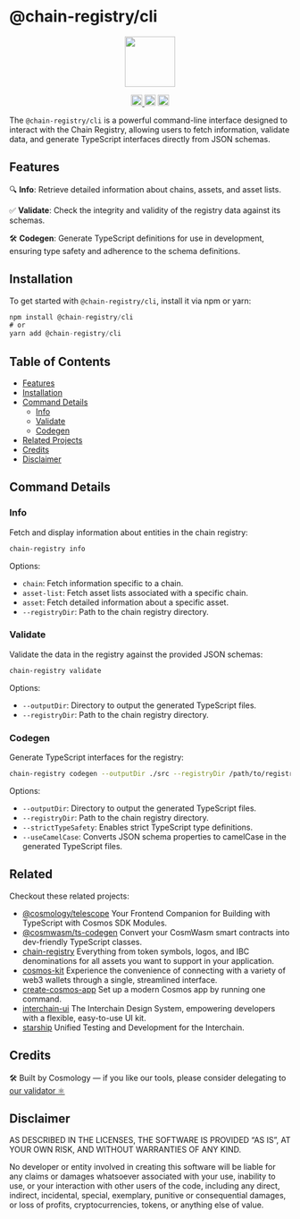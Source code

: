 # @chain-registry/cli

<p align="center" width="100%">
    <img height="90" src="https://user-images.githubusercontent.com/545047/190171475-b416f99e-2831-4786-9ba3-a7ff4d95b0d3.svg" />
</p>

<p align="center" width="100%">
  <a href="https://github.com/cosmology-tech/chain-registry/actions/workflows/run-tests.yml">
    <img height="20" src="https://github.com/cosmology-tech/chain-registry/actions/workflows/run-tests.yml/badge.svg" />
  </a>
   <a href="https://github.com/cosmology-tech/chain-registry/blob/main/LICENSE"><img height="20" src="https://img.shields.io/badge/license-MIT-blue.svg"></a>
   <a href="https://www.npmjs.com/package/@chain-registry/cli"><img height="20" src="https://img.shields.io/github/package-json/v/cosmology-tech/chain-registry?filename=workflows%2Fcli%2Fpackage.json"></a>
</p>

The `@chain-registry/cli` is a powerful command-line interface designed to interact with the Chain Registry, allowing users to fetch information, validate data, and generate TypeScript interfaces directly from JSON schemas.

## Features

🔍 **Info**: Retrieve detailed information about chains, assets, and asset lists.

✅ **Validate**: Check the integrity and validity of the registry data against its schemas.

🛠️ **Codegen**: Generate TypeScript definitions for use in development, ensuring type safety and adherence to the schema definitions.

## Installation

To get started with `@chain-registry/cli`, install it via npm or yarn:

```js
npm install @chain-registry/cli
# or
yarn add @chain-registry/cli
```

## Table of Contents

- [Features](#features)
- [Installation](#installation)
- [Command Details](#command-details)
  - [Info](#info)
  - [Validate](#validate)
  - [Codegen](#codegen)
- [Related Projects](#related)
- [Credits](#credits)
- [Disclaimer](#disclaimer)

## Command Details

### Info

Fetch and display information about entities in the chain registry:

```sh
chain-registry info
```

Options:

- `chain`: Fetch information specific to a chain.
- `asset-list`: Fetch asset lists associated with a specific chain.
- `asset`: Fetch detailed information about a specific asset.
- `--registryDir`: Path to the chain registry directory.

### Validate

Validate the data in the registry against the provided JSON schemas:

```sh
chain-registry validate
```

Options:

- `--outputDir`: Directory to output the generated TypeScript files.
- `--registryDir`: Path to the chain registry directory.

### Codegen

Generate TypeScript interfaces for the registry:

```sh
chain-registry codegen --outputDir ./src --registryDir /path/to/registry
```

Options:

- `--outputDir`: Directory to output the generated TypeScript files.
- `--registryDir`: Path to the chain registry directory.
- `--strictTypeSafety`: Enables strict TypeScript type definitions.
- `--useCamelCase`: Converts JSON schema properties to camelCase in the generated TypeScript files.

## Related

Checkout these related projects:

* [@cosmology/telescope](https://github.com/cosmology-tech/telescope) Your Frontend Companion for Building with TypeScript with Cosmos SDK Modules.
* [@cosmwasm/ts-codegen](https://github.com/CosmWasm/ts-codegen) Convert your CosmWasm smart contracts into dev-friendly TypeScript classes.
* [chain-registry](https://github.com/cosmology-tech/chain-registry) Everything from token symbols, logos, and IBC denominations for all assets you want to support in your application.
* [cosmos-kit](https://github.com/cosmology-tech/cosmos-kit) Experience the convenience of connecting with a variety of web3 wallets through a single, streamlined interface.
* [create-cosmos-app](https://github.com/cosmology-tech/create-cosmos-app) Set up a modern Cosmos app by running one command.
* [interchain-ui](https://github.com/cosmology-tech/interchain-ui) The Interchain Design System, empowering developers with a flexible, easy-to-use UI kit.
* [starship](https://github.com/cosmology-tech/starship) Unified Testing and Development for the Interchain.

## Credits

🛠 Built by Cosmology — if you like our tools, please consider delegating to [our validator ⚛️](https://cosmology.zone/validator)


## Disclaimer

AS DESCRIBED IN THE LICENSES, THE SOFTWARE IS PROVIDED “AS IS”, AT YOUR OWN RISK, AND WITHOUT WARRANTIES OF ANY KIND.

No developer or entity involved in creating this software will be liable for any claims or damages whatsoever associated with your use, inability to use, or your interaction with other users of the code, including any direct, indirect, incidental, special, exemplary, punitive or consequential damages, or loss of profits, cryptocurrencies, tokens, or anything else of value.
